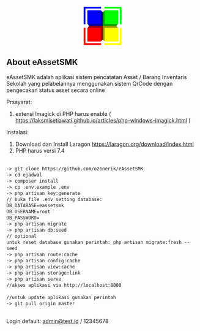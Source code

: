 <p align="center">
<img src="public/img/logo.png" width="100">
</p>

## About eAssetSMK

eAssetSMK adalah aplikasi sistem pencatatan Asset / Barang Inventaris Sekolah yang pelabelannya menggunakan sistem QrCode dengan pengecakan status asset secara online

Prsayarat:
1. extensi Imagick di PHP harus enable ( https://laksmisetiawati.github.io/articles/php-windows-imagick.html )

Instalasi:
1. Download dan Install Laragon https://laragon.org/download/index.html
2. PHP harus versi 7.4
<pre>
<code>
-> git clone https://github.com/ozonerik/eAssetSMK
-> cd ejadwal
-> composer install
-> cp .env.example .env
-> php artisan key:generate
// buka file .env setting database:
DB_DATABASE=eassetsmk
DB_USERNAME=root
DB_PASSWORD=
-> php artisan migrate
-> php artisan db:seed
// optional
untuk reset database gunakan perintah: php artisan migrate:fresh --seed
-> php artisan route:cache
-> php artisan config:cache
-> php artisan view:cache
-> php artisan storage:link
-> php artisan serve
//akses aplikasi via http://localhost:8000

//untuk update aplikasi gunakan perintah
-> git pull origin master
</code>
</pre>
Login default:
admin@test.id / 12345678
